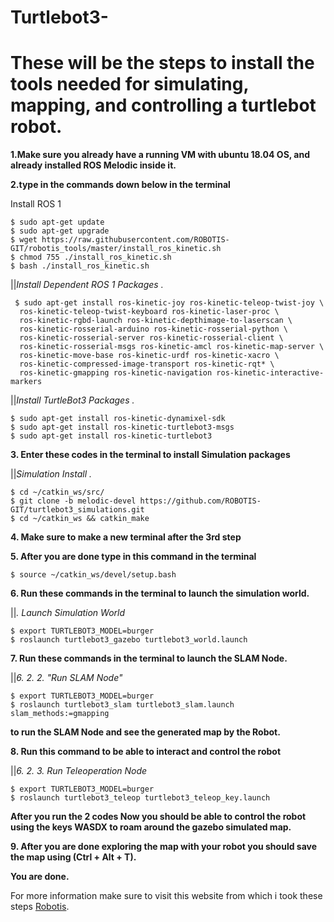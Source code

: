 # Turtlebot3-
# These will be the steps to install the tools needed for simulating, mapping, and controlling a turtlebot robot.


**1.Make sure you already have a running VM with ubuntu 18.04 OS, and already installed ROS Melodic inside it.**

**2.type in the commands down below in the terminal**

Install ROS 1 
 ```
$ sudo apt-get update
$ sudo apt-get upgrade
$ wget https://raw.githubusercontent.com/ROBOTIS-GIT/robotis_tools/master/install_ros_kinetic.sh
$ chmod 755 ./install_ros_kinetic.sh 
$ bash ./install_ros_kinetic.sh
 ```
||_Install Dependent ROS 1 Packages ._
```
 $ sudo apt-get install ros-kinetic-joy ros-kinetic-teleop-twist-joy \
  ros-kinetic-teleop-twist-keyboard ros-kinetic-laser-proc \
  ros-kinetic-rgbd-launch ros-kinetic-depthimage-to-laserscan \
  ros-kinetic-rosserial-arduino ros-kinetic-rosserial-python \
  ros-kinetic-rosserial-server ros-kinetic-rosserial-client \
  ros-kinetic-rosserial-msgs ros-kinetic-amcl ros-kinetic-map-server \
  ros-kinetic-move-base ros-kinetic-urdf ros-kinetic-xacro \
  ros-kinetic-compressed-image-transport ros-kinetic-rqt* \
  ros-kinetic-gmapping ros-kinetic-navigation ros-kinetic-interactive-markers
```
||_Install TurtleBot3 Packages ._
```
$ sudo apt-get install ros-kinetic-dynamixel-sdk
$ sudo apt-get install ros-kinetic-turtlebot3-msgs
$ sudo apt-get install ros-kinetic-turtlebot3

```
**3. Enter these codes in the terminal to install Simulation packages**

||_Simulation Install ._
```
$ cd ~/catkin_ws/src/
$ git clone -b melodic-devel https://github.com/ROBOTIS-GIT/turtlebot3_simulations.git
$ cd ~/catkin_ws && catkin_make

```
 
**4. Make sure to  make a new terminal after the 3rd step**

**5. After you are done type in this command in the terminal**
```
$ source ~/catkin_ws/devel/setup.bash
```
**6. Run these commands in the terminal to launch the simulation world.**

||_. Launch Simulation World_
```
$ export TURTLEBOT3_MODEL=burger
$ roslaunch turtlebot3_gazebo turtlebot3_world.launch

```


**7. Run these commands in the terminal to launch the SLAM Node.**

||_6. 2. 2. "Run SLAM Node"_
```
$ export TURTLEBOT3_MODEL=burger
$ roslaunch turtlebot3_slam turtlebot3_slam.launch slam_methods:=gmapping
```
**to run the SLAM Node and see the generated map by the Robot.**

**8. Run this command to be able to interact and control the robot**

||_6. 2. 3. Run Teleoperation Node_
```
$ export TURTLEBOT3_MODEL=burger
$ roslaunch turtlebot3_teleop turtlebot3_teleop_key.launch
```
**After you run the 2 codes Now you should be able to control the robot using the keys WASDX to roam around the gazebo simulated map.**

**9. After you are done exploring the map with your robot you should save the map using (Ctrl + Alt + T).**

**You are done.**

For more information make sure to visit this website from which i took these steps [Robotis](https://emanual.robotis.com/docs/en/platform/turtlebot3/quick-start/).
